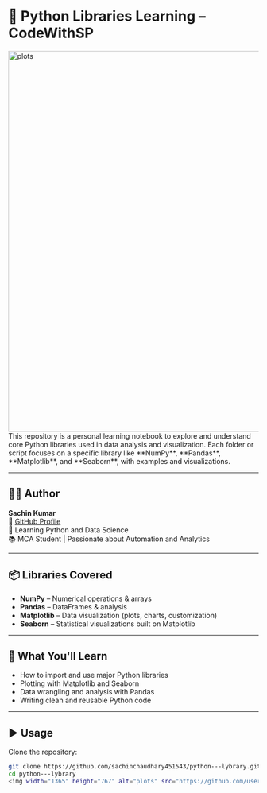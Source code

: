 # 📘 Python Libraries Learning – CodeWithSP
<img width="1365" height="767" alt="plots" src="https://github.com/user-attachments/assets/ce33319c-c3ef-48d3-abcf-402678fe9e41" />
This repository is a personal learning notebook to explore and understand core Python libraries used in data analysis and visualization. Each folder or script focuses on a specific library like **NumPy**, **Pandas**, **Matplotlib**, and **Seaborn**, with examples and visualizations.

---

## 👨‍💻 Author

**Sachin Kumar**  
🔗 [GitHub Profile](https://github.com/sachinchaudhary451543)  
📌 Learning Python and Data Science  
📚 MCA Student | Passionate about Automation and Analytics

---

## 📦 Libraries Covered

- **NumPy** – Numerical operations & arrays  
- **Pandas** – DataFrames & analysis  
- **Matplotlib** – Data visualization (plots, charts, customization)  
- **Seaborn** – Statistical visualizations built on Matplotlib  

---

## 🧠 What You'll Learn

- How to import and use major Python libraries  
- Plotting with Matplotlib and Seaborn  
- Data wrangling and analysis with Pandas  
- Writing clean and reusable Python code

---

## ▶️ Usage

Clone the repository:  

```bash
git clone https://github.com/sachinchaudhary451543/python---lybrary.git
cd python---lybrary
<img width="1365" height="767" alt="plots" src="https://github.com/user-attachments/assets/b3818a98-f2b8-4840-84c7-72bcc7438316" />
